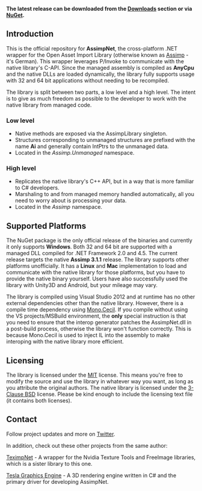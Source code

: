 **The latest release can be downloaded from the [Downloads](https://bitbucket.org/Starnick/assimpnet/downloads) section or via [NuGet](https://www.nuget.org/packages/AssimpNet/).**

## Introduction ##
This is the official repository for **AssimpNet**, the cross-platform .NET wrapper for the Open Asset Import Library (otherwise known as [Assimp](https://github.com/assimp/assimp) - it's German). This wrapper leverages P/Invoke to communicate with the native library's C-API. Since the managed assembly is compiled as **AnyCpu** and the native DLLs are loaded dynamically, the library fully supports usage with 32 and 64 bit applications without needing to be recompiled.

The library is split between two parts, a low level and a high level. The intent is to give as much freedom as possible to the developer to work with the native library from managed code.

### Low level ###

* Native methods are exposed via the AssimpLibrary singleton.
* Structures corresponding to unmanaged structures are prefixed with the name **Ai** and generally contain IntPtrs to the unmanaged data.
* Located in the *Assimp.Unmanaged* namespace.

### High level ###

* Replicates the native library's C++ API, but in a way that is more familiar to C# developers.
* Marshaling to and from managed memory handled automatically, all you need to worry about is processing your data.
* Located in the *Assimp* namespace.

## Supported Platforms ##

The NuGet package is the only official release of the binaries and currently it only supports **Windows**. Both 32 and 64 bit are supported with a managed DLL compiled for .NET Framework 2.0 and 4.5. The current release targets the native **Assimp 3.1.1** release. The library supports other platforms unofficially. It has a **Linux** and **Mac** implementation to load and communicate with the native library for those platforms, but you have to provide the native binary yourself. Users have also successfully used the library with Unity3D and Android, but your mileage may vary.

The library is compiled using Visual Studio 2012 and at runtime has no other external dependencies other than the native library. However, there is a compile time dependency using [Mono.Cecil](https://github.com/jbevain/cecil/). If you compile without using the VS projects/MSBuild environment, the **only** special instruction is that you need to ensure that the interop generator patches the AssimpNet.dll in a post-build process, otherwise the library won't function correctly. This is because Mono.Cecil is used to inject IL into the assembly to make interoping with the native library more efficient.

## Licensing ##

The library is licensed under the [MIT](https://opensource.org/licenses/MIT) license. This means you're free to modify the source and use the library in whatever way you want, as long as you attribute the original authors. The native library is licensed under the [3-Clause BSD](https://opensource.org/licenses/BSD-3-Clause) license. Please be kind enough to include the licensing text file (it contains both licenses).

## Contact ##

Follow project updates and more on [Twitter](https://twitter.com/Tesla3D/).

In addition, check out these other projects from the same author:

[TeximpNet](https://bitbucket.org/Starnick/teximpnet) - A wrapper for the Nvidia Texture Tools and FreeImage libraries, which is a sister library to this one.

[Tesla Graphics Engine](https://bitbucket.org/Starnick/tesla3d) - A 3D rendering engine written in C# and the primary driver for developing AssimpNet.